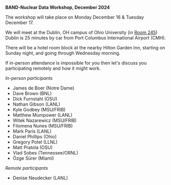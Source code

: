 **BAND-Nuclear Data Workshop, December 2024**

The workshop will take place on Monday December 16 & Tuesday December 17.

We will meet at the Dublin, OH campus of Ohio University (in <a href="https://www.ohio.edu/chsp/dublin-center/fewer-30-people">Room 245</a>)
Dublin is 25 minutes by car from Port Columbus International Airport (CMH). 

There will be a hotel room block at the nearby Hilton Garden Inn, starting on Sunday night, and going through Wednesday morning. 

If in-person attendance is impossible for you then let's discuss you participating remotely and how it might work. 

*In-person participants*
- James de Boer (Notre Dame)
- Dave Brown (BNL)
- Dick Furnstahl (OSU)
- Nathan Gibson (LANL)
- Kyle Godbey (MSU/FRIB)
- Matthew Mumpower (LANL)
- Witek Nazarewicz (MSU/FRIB)
- Filomena Nunes (MSU/FRIB)
- Mark Paris (LANL)
- Daniel Phillips (Ohio)
- Gregory Potel (LLNL)
- Matt Pratola (OSU)
- Vlad Sobes (Tennessee/ORNL)
- Özge Sürer (Miami)

*Remote participants*
- Denise Neudecker (LANL) 
